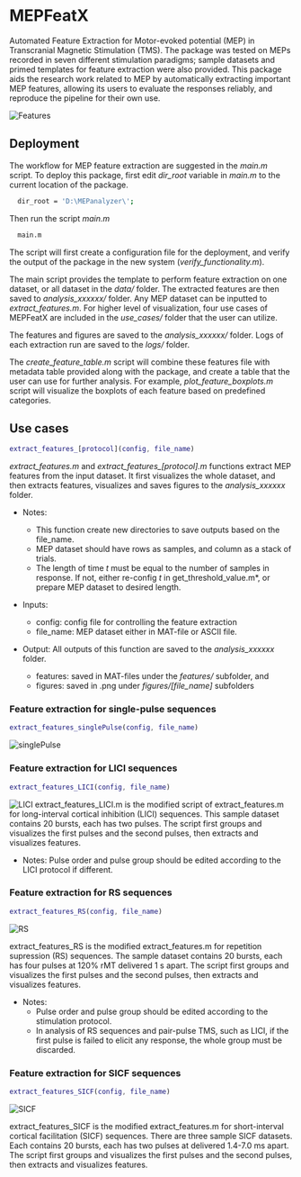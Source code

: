 
# MEPFeatX

Automated Feature Extraction for Motor-evoked potential (MEP) in Transcranial Magnetic Stimulation (TMS). The package was tested on MEPs recorded in seven different stimulation paradigms; sample datasets and primed templates for feature extraction were also provided. This package aids the research work related to MEP by automatically extracting important MEP features, allowing its users to evaluate the responses reliably, and reproduce the pipeline for their own use.

![Features](reference/analysis/figures/ID10_2/1.png)
## Deployment

The workflow for MEP feature extraction are suggested in the *main.m* script. To deploy this package, first edit *dir_root* variable in *main.m* to the current location of the package.

```bash
  dir_root = 'D:\MEPanalyzer\';
```
Then run the script *main.m*
```bash
  main.m
```

The script will first create a configuration file for the deployment, and verify the output of the package in the new system (*verify_functionality.m*).

The main script provides the template to perform feature extraction on one dataset, or all dataset in the *data/* folder. The extracted features are then saved to *analysis_xxxxxx/* folder. Any MEP dataset can be inputted to *extract_features.m*. For higher level of visualization, four use cases of MEPFeatX are included in the *use_cases/* folder that the user can utilize.

The features and figures are saved to the *analysis_xxxxxx/* folder. Logs of each extraction run are saved to the *logs/* folder.

The *create_feature_table.m* script will combine these features file with metadata table provided along with the package, and create a table that the user can use for further analysis. For example, *plot_feature_boxplots.m* script will visualize the boxplots of each feature based on predefined categories.
## Use cases
```MATLAB
extract_features_[protocol](config, file_name)
```
*extract_features.m* and *extract_features_[protocol].m* functions extract MEP features from the input dataset. It first visualizes the whole dataset, and then extracts features, visualizes and saves figures to the *analysis_xxxxxx* folder.

* Notes:
  * This function create new directories to save outputs based on the file_name. 
  * MEP dataset should have rows as samples, and column as a stack of trials.
  * The length of time *t* must be equal to the number of samples in response. If not, either re-config *t* in get_threshold_value.m*, or prepare MEP dataset to desired length.

* Inputs:
  * config:     config file for controlling the feature extraction
  * file_name:  MEP dataset either in MAT-file or ASCII file.

* Output: All outputs of this function are saved to the *analysis_xxxxxx* folder.
  * features:   saved in MAT-files under the *features/* subfolder, and
  * figures:    saved in .png under *figures/[file_name]* subfolders

### Feature extraction for single-pulse sequences

```MATLAB
extract_features_singlePulse(config, file_name)
```
![singlePulse](reference/analysis/figures/ID01/main_plot.png)


### Feature extraction for LICI sequences

```MATLAB
extract_features_LICI(config, file_name)
```
![LICI](reference/analysis/figures/ID02/main_plot.png)
extract_features_LICI.m is the modified script of extract_features.m for long-interval cortical inhibition (LICI) sequences. This sample dataset contains 20 bursts, each has two pulses. The script first groups and visualizes the first pulses and the second pulses, then extracts and visualizes features.
 
* Notes:  Pulse order and pulse group should be edited according to the LICI protocol if different.

### Feature extraction for RS sequences
```MATLAB
extract_features_RS(config, file_name)
```
![RS](reference/analysis/figures/ID03/main_plot.png)

extract_features_RS is the modified extract_features.m for repetition supression (RS) sequences. The sample dataset contains 20 bursts, each has four pulses at 120% rMT delivered 1 s apart.  The script first groups and visualizes the first pulses and the second pulses, then extracts and visualizes features.

* Notes:
  * Pulse order and pulse group should be edited according to the stimulation protocol. 
  * In analysis of RS sequences and pair-pulse TMS, such as LICI, if the first pulse is failed to elicit any response, the whole group must be discarded.

### Feature extraction for SICF sequences
```MATLAB
extract_features_SICF(config, file_name)
```
![SICF](reference/analysis/figures/ID04/main_plot.png)

extract_features_SICF is the modified extract_features.m for short-interval cortical facilitation (SICF) sequences. There are three sample SICF datasets. Each contains 20 bursts, each has two pulses at delivered 1.4-7.0 ms apart. The script first groups and visualizes the first pulses and the second pulses, then extracts and visualizes features.

